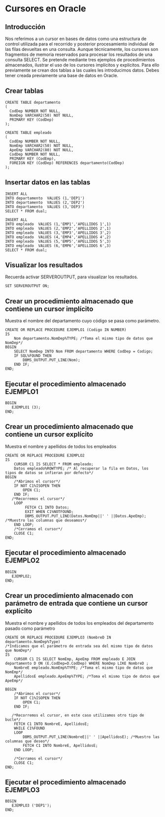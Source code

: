 # Cursores en Oracle

## Introducción
Nos referimos a un cursor en bases de datos como una estructura de control utilizada para el recorrido y posterior procesamiento individual de las filas devueltas en una consulta. Aunque técnicamente, los cursores son fragmentos de memoria reservados para procesar los resultados de una consulta SELECT.
Se pretende mediante tres ejemplos de procedimientos almacenados, ilustrar el uso de los cursores implícitos y explícitos. Para ello previamente se crean dos tablas a las cuales les introducimos datos. Debes tener creada previamente una base de datos en Oracle.

## Crear tablas

```console
CREATE TABLE departamento
(
  CodDep NUMBER NOT NULL,
  NomDep VARCHAR2(50) NOT NULL,
  PRIMARY KEY (CodDep)
);

CREATE TABLE empleado
(
  CodEmp NUMBER NOT NULL,
  NomEmp VARCHAR2(50) NOT NULL,
  ApeEmp VARCHAR2(80) NOT NULL,
  CodDep NUMBER NOT NULL,
  PRIMARY KEY (CodEmp),
  FOREIGN KEY (CodDep) REFERENCES departamento(CodDep)
);
```

## Insertar datos en las tablas

```console
INSERT ALL 
INTO departamento  VALUES (1,'DEP1') 
INTO departamento  VALUES (2,'DEP2') 
INTO departamento  VALUES (3,'DEP3') 
SELECT * FROM dual;

INSERT ALL 
INTO empleado  VALUES (1,'EMP1','APELLIDOS 1',1) 
INTO empleado  VALUES (2,'EMP2','APELLIDOS 2',1) 
INTO empleado  VALUES (3,'EMP3','APELLIDOS 3',2)
INTO empleado  VALUES (4,'EMP4','APELLIDOS 4',2) 
INTO empleado  VALUES (5,'EMP5','APELLIDOS 5',3) 
INTO empleado  VALUES (6,'EMP6','APELLIDOS 6',3) 
SELECT * FROM dual;
```

## Visualizar los resultados

Recuerda activar SERVEROUTPUT, para visualizar los resultados.

```console
SET SERVEROUTPUT ON;
```

## Crear un procedimiento almacenado que contiene un cursor implícito

Muestra el nombre del departamento cuyo código se pasa como parámetro.

```console
CREATE OR REPLACE PROCEDURE EJEMPLO1 (Codigo IN NUMBER)
IS 
    Nom departamento.NomDep%TYPE; /*Toma el mismo tipo de datos que NomDep*/
BEGIN
    SELECT NomDep INTO Nom FROM departamento WHERE CodDep = Codigo;
    IF SQL%FOUND THEN
        DBMS_OUTPUT.PUT_LINE(Nom); 
    END IF;
END;
```

## Ejecutar el procedimiento almacenado EJEMPLO1

```console
BEGIN
   EJEMPLO1 (3);
END;
```

## Crear un procedimiento almacenado que contiene un cursor explícito

Muestra el nombre y apellidos de todos los empleados

```console
CREATE OR REPLACE PROCEDURE EJEMPLO2 
IS
    CURSOR C1 IS SELECT * FROM empleado;
    Datos empleado%ROWTYPE; /* Al recuperar la fila en Datos, los tipos de datos se infieran por defecto*/
BEGIN
    /*Abrimos el cursor*/
    IF NOT C1%ISOPEN THEN
        OPEN C1;
    END IF;
   /*Recorremos el cursor*/
    LOOP
         FETCH C1 INTO Datos;
         EXIT WHEN C1%NOTFOUND;
         DBMS_OUTPUT.PUT_LINE(Datos.NomEmp||' ' ||Datos.ApeEmp); /*Muestro las columnas que deseamos*/
    END LOOP;
    /*Cerramos el cursor*/
    CLOSE C1;
END;
```

## Ejecutar el procedimiento almacenado EJEMPLO2

```console
BEGIN
   EJEMPLO2;
END;
```

## Crear un procedimiento almacenado con parámetro de entrada que contiene un cursor explícito
Muestra el nombre y apellidos de todos los empleados del departamento pasado como parámetro

```console
CREATE OR REPLACE PROCEDURE EJEMPLO3 (NombreD IN departamento.NomDep%Type) 
/*Indicamos que el parámetro de entrada sea del mismo tipo de datos que NomDep*/
IS
    CURSOR C1 IS SELECT NomEmp, ApeEmp FROM empleado E JOIN departamento D ON (E.CodDep=D.CodDep) WHERE NomDep LIKE NombreD ;
    NombreE empleado.NomEmp%TYPE; /*Toma el mismo tipo de datos que NomEmp*/
    ApellidosE empleado.ApeEmp%TYPE; /*Toma el mismo tipo de datos que ApeEmp*/
   
BEGIN
    /*Abrimos el cursor*/
    IF NOT C1%ISOPEN THEN
        OPEN C1;
    END IF;

   /*Recorremos el cursor, en este caso utilizamos otro tipo de bucle*/
    FETCH C1 INTO NombreE, ApellidosE;
    WHILE C1%FOUND
    LOOP
        DBMS_OUTPUT.PUT_LINE(NombreE||' ' ||ApellidosE); /*Muestro las columnas que deseo*/
        FETCH C1 INTO NombreE, ApellidosE;
    END LOOP;

    /*Cerramos el cursor*/
    CLOSE C1;
END;
```

## Ejecutar el procedimiento almacenado EJEMPLO3

```console
BEGIN
   EJEMPLO3 ('DEP1');
END;
```


